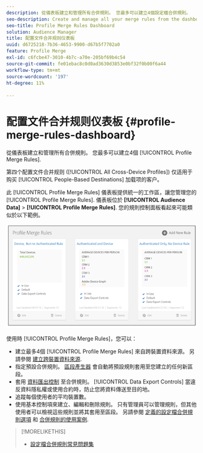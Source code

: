 ```yaml
---
description: 從儀表板建立和管理所有合併規則。 您最多可以建立4個設定檔合併規則。
seo-description: Create and manage all your merge rules from the dashboard. You can create a maximum of 4 Profile Merge Rules.
seo-title: Profile Merge Rules Dashboard
solution: Audience Manager
title: 配置文件合并规则仪表板
uuid: d6725218-7b36-4653-9900-d67b5f7702a0
feature: Profile Merge
exl-id: c6fcbe47-3010-4b7c-a70e-205bf69b4c54
source-git-commit: fe01ebac8c0d0ad3630d3853e0bf32f0b00f6a44
workflow-type: tm+mt
source-wordcount: '197'
ht-degree: 11%

---
```


# 配置文件合并规则仪表板 {#profile-merge-rules-dashboard}

從儀表板建立和管理所有合併規則。 您最多可以建立4個 [!UICONTROL Profile Merge Rules].

第四个配置文件合并规则 ([!UICONTROL All Cross-Device Profiles]) 仅适用于购买 [!UICONTROL People-Based Destinations] 加载项的客户。

此 [!UICONTROL Profile Merge Rules] 儀表板提供統一的工作區，讓您管理您的 [!UICONTROL Profile Merge Rules]. 儀表板位於 **[!UICONTROL Audience Data]** > **[!UICONTROL Profile Merge Rules]**. 您的規則控制面板看起來可能類似於以下範例。

![](assets/profile-dashboard.png)

使用時 [!UICONTROL Profile Merge Rules]，您可以：

* 建立最多4個 [!UICONTROL Profile Merge Rules] 來自跨裝置資料來源。 另請參閱 [建立跨裝置資料來源](merge-rules-start.md#create-data-source).
* 指定預設合併規則。 [區段產生器](../segments/segment-builder.md) 會自動將預設規則套用至您建立的任何新區段。
* 套用 [資料匯出控制](../data-export-controls.md) 至合併規則。 [!UICONTROL Data Export Controls] 當違反資料隱私權或使用合約時，防止您將資料傳送至目的地。
* 追蹤每個使用者的平均裝置數。
* 使用基本控制項來建立、編輯和刪除規則。 只有管理員可以管理規則，但其他使用者可以檢視這些規則並將其套用至區段。 另請參閱 [定義的設定檔合併規則選項](merge-rule-definitions.md) 和 [合併規則的使用案例](merge-rule-targeting-options.md).

>[!MORELIKETHIS]
>
>* [設定檔合併規則常見問題集](../../faq/faq-profile-merge.md)

